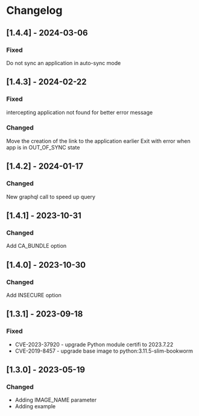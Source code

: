 # Changelog

## [1.4.4] - 2024-03-06
### Fixed
Do not sync an application in auto-sync mode

## [1.4.3] - 2024-02-22
### Fixed
intercepting application not found for better error message

### Changed
Move the creation of the link to the application earlier
Exit with error when app is in OUT_OF_SYNC state

## [1.4.2] - 2024-01-17
### Changed
New graphql call to speed up query

## [1.4.1] - 2023-10-31
### Changed
Add CA_BUNDLE option

## [1.4.0] - 2023-10-30
### Changed
Add INSECURE option

## [1.3.1] - 2023-09-18
### Fixed
- CVE-2023-37920 - upgrade Python module certifi to 2023.7.22
- CVE-2019-8457 - upgrade base image to python:3.11.5-slim-bookworm

## [1.3.0] - 2023-05-19
### Changed
- Adding IMAGE_NAME parameter
- Adding example
